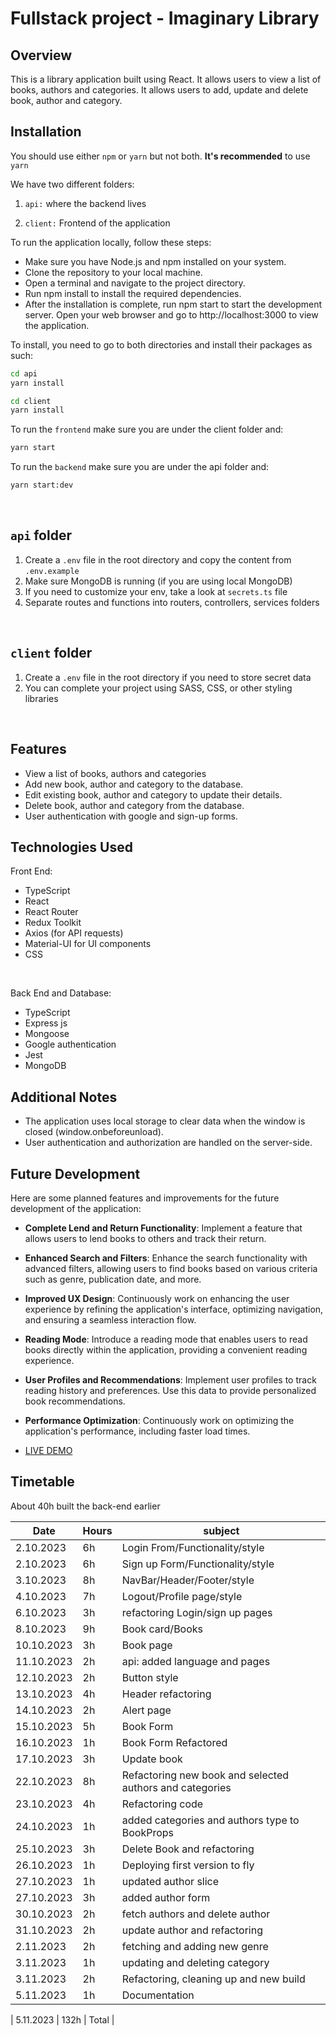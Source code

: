 # Fullstack project - Imaginary Library

## Overview
This is a library application built using React. It allows users to view a list of books, authors and categories. It allows users to add, update and delete book, author and category.

## Installation

You should use either `npm` or `yarn` but not both. **It's recommended** to use `yarn`

We have two different folders:

1. `api:` where the backend lives

2. `client:` Frontend of the application

To run the application locally, follow these steps:

* Make sure you have Node.js and npm installed on your system.
* Clone the repository to your local machine.
* Open a terminal and navigate to the project directory.
* Run npm install to install the required dependencies.
* After the installation is complete, run npm start to start the development server.
Open your web browser and go to http://localhost:3000 to view the application.

To install, you need to go to both directories and install their packages as such:

```bash
cd api
yarn install
```

```bash
cd client
yarn install
```

To run the `frontend` make sure you are under the client folder and:

````bash
yarn start
````

To run the `backend` make sure you are under the api folder and:

````bash
yarn start:dev
````
<br />


## `api` folder

1. Create a `.env` file in the root directory and copy the content from `.env.example`
2. Make sure MongoDB is running (if you are using local MongoDB)
3. If you need to customize your env, take a look at `secrets.ts` file
4. Separate routes and functions into routers, controllers, services folders

<br />

## `client` folder

1. Create a `.env` file in the root directory if you need to store secret data
2. You can complete your project using SASS, CSS, or other styling libraries

<br />

## Features
* View a list of books, authors and categories
* Add new book, author and category to the database.
* Edit existing book, author and category to update their details.
* Delete book, author and category from the database.
* User authentication with google and sign-up forms.

## Technologies Used

Front End: 
* TypeScript
* React
* React Router
* Redux Toolkit
* Axios (for API requests)
* Material-UI for UI components
* CSS

<br>

Back End and Database:
* TypeScript
* Express js 
* Mongoose
* Google authentication
* Jest
* MongoDB

## Additional Notes
* The application uses local storage to clear data when the window is closed (window.onbeforeunload).
* User authentication and authorization are handled on the server-side.

## Future Development

Here are some planned features and improvements for the future development of the application:

- **Complete Lend and Return Functionality**: Implement a feature that allows users to lend books to others and track their return.

- **Enhanced Search and Filters**: Enhance the search functionality with advanced filters, allowing users to find books based on various criteria such as genre, publication date, and more.

- **Improved UX Design**: Continuously work on enhancing the user experience by refining the application's interface, optimizing navigation, and ensuring a seamless interaction flow.

- **Reading Mode**: Introduce a reading mode that enables users to read books directly within the application, providing a convenient reading experience.

- **User Profiles and Recommendations**: Implement user profiles to track reading history and preferences. Use this data to provide personalized book recommendations.

- **Performance Optimization**: Continuously work on optimizing the application's performance, including faster load times.

- [LIVE DEMO](https://imaginary-library.fly.dev/)

 

## Timetable

About 40h built the back-end earlier

| Date  | Hours | subject | 
| ------------- | ------------- | ------------- |
| 2.10.2023  | 6h  | Login From/Functionality/style |
| 2.10.2023  | 6h  | Sign up Form/Functionality/style |
| 3.10.2023  | 8h  | NavBar/Header/Footer/style |
| 4.10.2023  | 7h  | Logout/Profile page/style |
| 6.10.2023  | 3h  | refactoring Login/sign up pages |
| 8.10.2023  | 9h  | Book card/Books |
| 10.10.2023  | 3h  | Book page |
| 11.10.2023  | 2h  | api: added language and pages |
| 12.10.2023  | 2h  | Button style |
| 13.10.2023  | 4h  | Header refactoring |
| 14.10.2023  | 2h  | Alert page |
| 15.10.2023  | 5h  | Book Form |
| 16.10.2023  | 1h  | Book Form Refactored |
| 17.10.2023  | 3h  | Update book |
| 22.10.2023  | 8h  | Refactoring new book and selected authors and categories|
| 23.10.2023  | 4h  | Refactoring code |
| 24.10.2023  | 1h  | added categories and authors type to BookProps |
| 25.10.2023  | 3h  | Delete Book and refactoring |
| 26.10.2023  | 1h  | Deploying first version to fly |
| 27.10.2023  | 1h  | updated author slice |
| 27.10.2023  | 3h  | added author form |
| 30.10.2023  | 2h  | fetch authors and delete author |
| 31.10.2023  | 2h  | update author and refactoring |
| 2.11.2023   | 2h  | fetching and adding new genre |
| 3.11.2023   | 1h  | updating and deleting category |
| 3.11.2023   | 2h  | Refactoring, cleaning up and new build |
| 5.11.2023   | 1h  | Documentation |


| 5.11.2023  | 132h  | Total |

